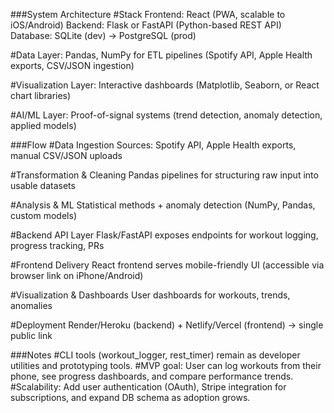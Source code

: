 ###System Architecture
#Stack
Frontend: React (PWA, scalable to iOS/Android)
Backend: Flask or FastAPI (Python-based REST API)
Database: SQLite (dev) → PostgreSQL (prod)

#Data Layer: Pandas, NumPy for ETL pipelines (Spotify API, Apple Health exports, CSV/JSON ingestion)

#Visualization Layer: Interactive dashboards (Matplotlib, Seaborn, or React chart libraries)

#AI/ML Layer: Proof-of-signal systems (trend detection, anomaly detection, applied models)

###Flow
#Data Ingestion
Sources: Spotify API, Apple Health exports, manual CSV/JSON uploads

#Transformation & Cleaning
Pandas pipelines for structuring raw input into usable datasets

#Analysis & ML
Statistical methods + anomaly detection (NumPy, Pandas, custom models)

#Backend API Layer
Flask/FastAPI exposes endpoints for workout logging, progress tracking, PRs

#Frontend Delivery
React frontend serves mobile-friendly UI (accessible via browser link on iPhone/Android)

#Visualization & Dashboards
User dashboards for workouts, trends, anomalies

#Deployment
Render/Heroku (backend) + Netlify/Vercel (frontend) → single public link

###Notes
#CLI tools (workout_logger, rest_timer) remain as developer utilities and prototyping tools.
#MVP goal: User can log workouts from their phone, see progress dashboards, and compare performance trends.
#Scalability: Add user authentication (OAuth), Stripe integration for subscriptions, and expand DB schema as adoption grows.